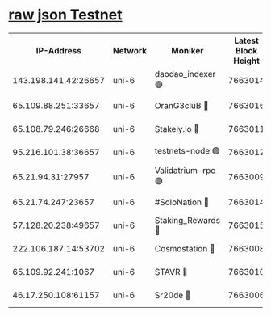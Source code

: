 [raw json Testnet](https://rpc-check.junot.stavr.tech/junot/rpc-junot-result.json)
=


<table><tr><th>IP-Address</th><th>Network</th><th>Moniker</th><th>Latest Block Height</th><th>Earliest Block Height</th><th>Catching Up</th><th>Tx Index</th><th>Voting Power</th><th>Scan Time</th></tr><tr><td>143.198.141.42:26657</td><td>uni-6</td><td>daodao_indexer 🟢</td><td>7663014</td><td>1</td><td>False</td><td>off</td><td>0</td><td>2024-02-04T02:18:58.998957614UTC</td></tr><tr><td>65.109.88.251:33657</td><td>uni-6</td><td>OranG3cluB 🔴</td><td>7663016</td><td>1138541</td><td>False</td><td>on</td><td>11</td><td>2024-02-04T02:19:03.817938169UTC</td></tr><tr><td>65.108.79.246:26668</td><td>uni-6</td><td>Stakely.io 🔴</td><td>7663011</td><td>1570872</td><td>False</td><td>on</td><td>1736167</td><td>2024-02-04T02:18:48.943192555UTC</td></tr><tr><td>95.216.101.38:36657</td><td>uni-6</td><td>testnets-node 🟢</td><td>7663012</td><td>1615130</td><td>False</td><td>on</td><td>0</td><td>2024-02-04T02:18:51.463146519UTC</td></tr><tr><td>65.21.94.31:27957</td><td>uni-6</td><td>Validatrium-rpc 🟢</td><td>7663009</td><td>2943363</td><td>False</td><td>on</td><td>0</td><td>2024-02-04T02:18:44.083784902UTC</td></tr><tr><td>65.21.74.247:23657</td><td>uni-6</td><td>#SoloNation 🔴</td><td>7663014</td><td>5208001</td><td>False</td><td>on</td><td>112</td><td>2024-02-04T02:18:58.011949783UTC</td></tr><tr><td>57.128.20.238:49657</td><td>uni-6</td><td>Staking_Rewards 🔴</td><td>7663015</td><td>6514618</td><td>False</td><td>on</td><td>1008</td><td>2024-02-04T02:18:59.361791767UTC</td></tr><tr><td>222.106.187.14:53702</td><td>uni-6</td><td>Cosmostation 🔴</td><td>7663008</td><td>7473037</td><td>False</td><td>on</td><td>109003</td><td>2024-02-04T02:18:41.645893417UTC</td></tr><tr><td>65.109.92.241:1067</td><td>uni-6</td><td>STAVR 🔴</td><td>7663010</td><td>7502372</td><td>False</td><td>on</td><td>6054</td><td>2024-02-04T02:18:48.542165213UTC</td></tr><tr><td>46.17.250.108:61157</td><td>uni-6</td><td>Sr20de 🔴</td><td>7663006</td><td>7533733</td><td>False</td><td>on</td><td>37</td><td>2024-02-04T02:18:37.586527997UTC</td></tr></table>